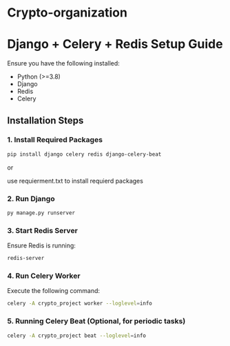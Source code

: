 ﻿# Crypto-organization
# Django + Celery + Redis Setup Guide

Ensure you have the following installed:
- Python (>=3.8)
- Django
- Redis
- Celery

## Installation Steps

### 1. Install Required Packages

```sh
pip install django celery redis django-celery-beat
```
or 

use requierment.txt to install requierd packages

### 2. Run Django

```sh
py manage.py runserver
```

### 3. Start Redis Server

Ensure Redis is running:

```sh
redis-server
```

### 4. Run Celery Worker

Execute the following command:

```sh
celery -A crypto_project worker --loglevel=info
```

### 5. Running Celery Beat (Optional, for periodic tasks)

```sh
celery -A crypto_project beat --loglevel=info
```


